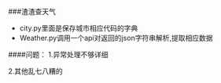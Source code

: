 ###渣渣查天气

+ city.py里面是保存城市相应代码的字典
+ Weather.py调用一个api对返回的json字符串解析,提取相应数据





####问题：
1.异常处理不够详细

2.其他乱七八糟的